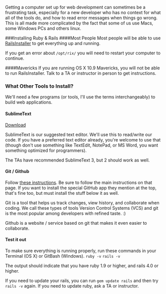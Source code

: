 Getting a computer set up for web development can sometimes be a frustrating task, especially for a new developer who has no context for what all of the tools do, and how to read error messages when things go wrong. This is all made more complicated by the fact that some of us use Macs, some Windows PCs and others linux.

###Installing Ruby & Rails
####Most People
Most people will be able to use [RailsInstaller](http://railsinstaller.org) to get everything up and running. 

If you get an error about `/opt/rix/` you will need to restart your computer to continue.

####Mavericks
If you are running OS X 10.9 Mavericks, you will not be able to run RailsInstaller. Talk to a TA or instructor in person to get instructions.

### What Other Tools to Install?

We'll need a few programs (or tools, I'll use the terms interchangeably) to build web applications. 

#### SublimeText

[Download](http://www.sublimetext.com)

SublimeText is our suggested text editor. We'll use this to read/write our code. If you have a preferred text editor already, you're welcome to use that (though don't use something like TextEdit, NotePad, or MS Word, you want something optimized for programmers).

The TAs have recommended SublimeText 3, but 2 should work as well.

#### Git / Github

Follow [these instructions](https://help.github.com/articles/set-up-git). Be sure to follow the main instructions on that page. If you want to install the special GitHub app they mention at the top, that's fine too, but must install the stuff below it as well.

Git is a tool that helps us track changes, view history, and collaborate when coding. We call these types of tools Version Control Systems (VCS) and git is the most popular among developers with refined taste. :)

Github is a website / service based on git that makes it even easier to collaborate.

#### Test it out
To make sure everything is running properly, run these commands in your Terminal (OS X) or GitBash (Windows).
`ruby -v`
`rails -v`

The output should indicate that you have ruby 1.9 or higher, and rails 4.0 or higher.

If you need to update your rails, you can run `gem update rails` and then try `rails -v` again. If you need to update ruby, ask a TA or instructor.